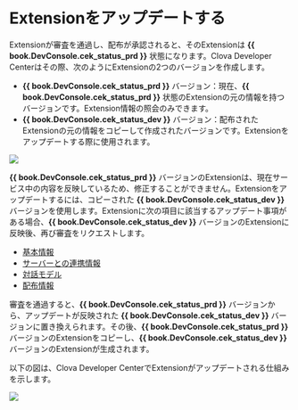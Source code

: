 # Extensionをアップデートする

Extensionが審査を通過し、配布が承認されると、そのExtensionは **{{ book.DevConsole.cek_status_prd }}** 状態になります。Clova Developer Centerはその際、次のようにExtensionの2つのバージョンを作成します。

* **{{ book.DevConsole.cek_status_prd }}** バージョン：現在、**{{ book.DevConsole.cek_status_prd }}** 状態のExtensionの元の情報を持つバージョンです。Extension情報の照会のみできます。
* **{{ book.DevConsole.cek_status_dev }}** バージョン：配布されたExtensionの元の情報をコピーして作成されたバージョンです。Extensionをアップデートする際に使用されます。

![](/DevConsole/Resources/Images/DevConsole-Extension_List_After_Submission.png)

**{{ book.DevConsole.cek_status_prd }}** バージョンのExtensionは、現在サービス中の内容を反映しているため、修正することができません。Extensionをアップデートするには、コピーされた **{{ book.DevConsole.cek_status_dev }}** バージョンを使用します。Extensionに次の項目に該当するアップデート事項がある場合、**{{ book.DevConsole.cek_status_dev }}** バージョンのExtensionに反映後、再び審査をリクエストします。
* [基本情報](/DevConsole/Guides/CEK/Register_Extension.md#InputExtensionInfo)
* [サーバーとの連携情報](/DevConsole/Guides/CEK/Register_Extension.md#SetServerConnection)
* [対話モデル](/DevConsole/Guides/CEK/Register_Interaction_Model.md)
* [配布情報](/DevConsole/Guides/CEK/Deploy_Extension.md)

審査を通過すると、**{{ book.DevConsole.cek_status_prd }}** バージョンから、アップデートが反映された **{{ book.DevConsole.cek_status_dev }}** バージョンに置き換えられます。その後、**{{ book.DevConsole.cek_status_prd }}** バージョンのExtensionをコピーし、**{{ book.DevConsole.cek_status_dev }}** バージョンのExtensionが生成されます。

以下の図は、Clova Developer CenterでExtensionがアップデートされる仕組みを示します。

![](/DevConsole/Resources/Images/DevConsole-Branch_Chart_For_Extension_Update.png)
